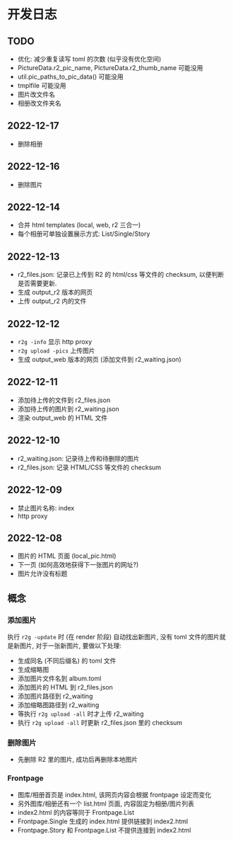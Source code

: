 # 开发日志

## TODO

- 优化: 减少重复读写 toml 的次数 (似乎没有优化空间)
- PictureData.r2_pic_name, PictureData.r2_thumb_name 可能没用
- util.pic_paths_to_pic_data() 可能没用
- tmplfile 可能没用
- 图片改文件名
- 相册改文件夹名

## 2022-12-17

- 删除相册

## 2022-12-16

- 删除图片

## 2022-12-14

- 合并 html templates (local, web, r2 三合一)
- 每个相册可单独设置展示方式: List/Single/Story

## 2022-12-13

- r2_files.json:
  记录已上传到 R2 的 html/css 等文件的 checksum, 以便判断是否需要更新.
- 生成 output_r2 版本的网页
- 上传 output_r2 内的文件

## 2022-12-12

- `r2g -info` 显示 http proxy
- `r2g upload -pics` 上传图片
- 生成 output_web 版本的网页 (添加文件到 r2_waiting.json)

## 2022-12-11

- 添加待上传的文件到 r2_files.json
- 添加待上传的图片到 r2_waiting.json
- 渲染 output_web 的 HTML 文件

## 2022-12-10

- r2_waiting.json: 记录待上传和待删除的图片
- r2_files.json: 记录 HTML/CSS 等文件的 checksum

## 2022-12-09

- 禁止图片名称: index
- http proxy

## 2022-12-08

- 图片的 HTML 页面 (local_pic.html)
- 下一页 (如何高效地获得下一张图片的网址?)
- 图片允许没有标题

## 概念

### 添加图片

执行 `r2g -update` 时 (在 render 阶段) 自动找出新图片,
没有 toml 文件的图片就是新图片, 对于一张新图片, 要做以下处理:

- 生成同名 (不同后缀名) 的 toml 文件
- 生成缩略图
- 添加图片文件名到 album.toml
- 添加图片的 HTML 到 r2_files.json
- 添加图片路径到 r2_waiting
- 添加缩略图路径到 r2_waiting
- 等执行 `r2g upload -all` 时才上传 r2_waiting
- 执行 `r2g upload -all` 时更新 r2_files.json 里的 checksum

### 删除图片

- 先删除 R2 里的图片, 成功后再删除本地图片

### Frontpage

- 图库/相册首页是 index.html, 该网页内容会根据 frontpage 设定而变化
- 另外图库/相册还有一个 list.html 页面, 内容固定为相册/图片列表
- index2.html 的内容等同于 Frontpage.List
- Frontpage.Single 生成的 index.html 提供链接到 index2.html
- Frontpage.Story 和 Frontpage.List 不提供连接到 index2.html
